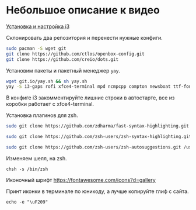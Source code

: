 # Небольшое описание к видео

[Установка и настройка i3](https://www.youtube.com/watch?v=clizwONNhMI)

Склонировать два репозитория и перенести нужные конфиги.

```bash
sudo pacman -S wget git
git clone https://github.com/ctlos/openbox-config.git
git clone https://github.com/creio/dots.git
```

Установим пакеты и пакетный менеджер `yay`.

```bash
wget git.io/yay.sh && sh yay.sh
yay -S i3-gaps rofi xfce4-terminal mpd ncmpcpp compton newsboat ttf-font-awesome polybar-git oh-my-zsh-git
```

В конфиге i3 закомментируйте лишние строки в автостарте, все из коробки работает с xfce4-terminal.

Установка плагинов для zsh.

```bash
sudo git clone https://github.com/zdharma/fast-syntax-highlighting.git /usr/share/oh-my-zsh/custom/plugins/fast-syntax-highlighting

sudo git clone https://github.com/zsh-users/zsh-syntax-highlighting.git /usr/share/oh-my-zsh/custom/plugins/zsh-syntax-highlighting

sudo git clone https://github.com/zsh-users/zsh-autosuggestions.git /usr/share/oh-my-zsh/custom/plugins/zsh-autosuggestions
```

Изменяем шелл, на zsh.

`chsh -s /bin/zsh`

Иконочный шрифт https://fontawesome.com/icons?d=gallery

Принт иконки в терминале по юникоду, а лучше копируйте глиф с сайта.

`echo -e "\uF209"`